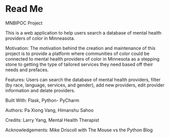 # Read Me 

MNBIPOC Project

This is a web application to help users search a database of mental health providers of color in Minneasota.

Motivation: The motivation behind the creation and maintenance of this project is to provide a platform where communities of color could be connected to mental health providers of color in Minnesota as a stepping stone to getting the type of tailored services they need based off their needs and prefaces.  

Features: Users can search the database of mental health providers, filter (by race, language, services, and gender), add new providers, edit provider information and delate providers. 

Built With: Flask, Python- PyCharm

Authors: Pa Xiong Vang, Himanshu Sahoo

Credits: Larry Yang, Mental Health Therapist

Acknowledgements: Mike Driscoll with The Mouse vs the Python Blog